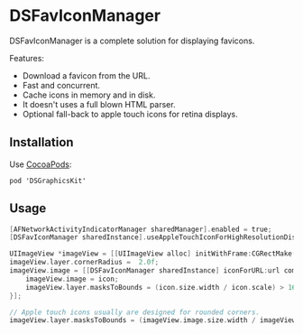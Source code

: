 DSFavIconManager
================

DSFavIconManager is a complete solution for displaying favicons.

Features:

- Download a favicon from the URL.
- Fast and concurrent.
- Cache icons in memory and in disk.
- It doesn't uses a full blown HTML parser.
- Optional fall-back to apple touch icons for retina displays.

Installation
------------

Use [CocoaPods](https://github.com/CocoaPods/CocoaPods):

    pod 'DSGraphicsKit'

Usage
-----

```Objective-C
[AFNetworkActivityIndicatorManager sharedManager].enabled = true;
[DSFavIconManager sharedInstance].useAppleTouchIconForHighResolutionDisplays = YES;

UIImageView *imageView = [[UIImageView alloc] initWithFrame:CGRectMake(0, 0, 16.0f, 16.0f)];
imageView.layer.cornerRadius =  2.0f;
imageView.image = [[DSFavIconManager sharedInstance] iconForURL:url completionBlock:^(UIImage *icon) {
    imageView.image = icon;
    imageView.layer.masksToBounds = (icon.size.width / icon.scale) > 16.0f;
}];

// Apple touch icons usually are designed for rounded corners.
imageView.layer.masksToBounds = (imageView.image.size.width / imageView.image.scale) > 16.0f;

```


